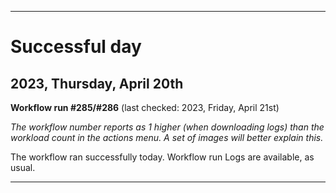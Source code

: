 
***

# Successful day

## 2023, Thursday, April 20th

**Workflow run #285/#286** (last checked: 2023, Friday, April 21st)

_The workflow number reports as 1 higher (when downloading logs) than the workload count in the actions menu. A set of images will better explain this._

The workflow ran successfully today. Workflow run Logs are available, as usual.

***
